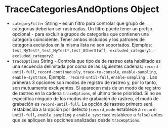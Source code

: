 # TraceCategoriesAndOptions Object

* `categoryFilter` String – es un filtro para controlar que grupo de categorías deberían ser rastreadas. Un filtro puede tener un prefijo opcional `-` para excluir a grupos de categorías que contienen una categoría coincidente. Tener ambos incluidos y los patrones de categoría excluidos en la misma lista no son soportados. Ejemplos: `test_MyTest*`, `test_MyTest*,test_OtherStuff`, `-excluded_category1,-excluded_category2`.
* `traceOptions` String - Controla que tipo de de rastreo esta habilitado es una secuencia delimitada por coma de las siguientes cadenas: `record-until-full`, `record-continuously`, `trace-to-console`, `enable-sampling`, `enable-systrace`, Ejemplo. `'record-until-full,enable-sampling'`. Las primeras 3 opciones son modos de registro de rastreo y, por lo tanto, son mutuamente excluyentes. Si aparecen más de un modo de registro de rastreo en la cadena `traceOptions`, el último tiene prioridad. Si no se especifica ninguno de los modos de grabación de rastreo, el modo de grabación es `record-until-full`. La opción de rastreo primero será restablecida a la opción por defecto (`record_mode` establece a `record-until-full`, `enable_sampling` y `enable_systrace` establece a `false`) antes que se apliquen las opciones analizadas desde `traceOptions`.